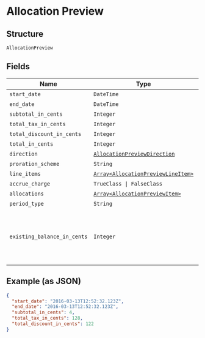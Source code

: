
# Allocation Preview

## Structure

`AllocationPreview`

## Fields

| Name | Type | Tags | Description |
|  --- | --- | --- | --- |
| `start_date` | `DateTime` | Optional | - |
| `end_date` | `DateTime` | Optional | - |
| `subtotal_in_cents` | `Integer` | Optional | - |
| `total_tax_in_cents` | `Integer` | Optional | - |
| `total_discount_in_cents` | `Integer` | Optional | - |
| `total_in_cents` | `Integer` | Optional | - |
| `direction` | [`AllocationPreviewDirection`](../../doc/models/allocation-preview-direction.md) | Optional | - |
| `proration_scheme` | `String` | Optional | - |
| `line_items` | [`Array<AllocationPreviewLineItem>`](../../doc/models/allocation-preview-line-item.md) | Optional | - |
| `accrue_charge` | `TrueClass \| FalseClass` | Optional | - |
| `allocations` | [`Array<AllocationPreviewItem>`](../../doc/models/allocation-preview-item.md) | Optional | - |
| `period_type` | `String` | Optional | - |
| `existing_balance_in_cents` | `Integer` | Optional | An integer representing the amount of the subscription's current balance |

## Example (as JSON)

```json
{
  "start_date": "2016-03-13T12:52:32.123Z",
  "end_date": "2016-03-13T12:52:32.123Z",
  "subtotal_in_cents": 4,
  "total_tax_in_cents": 128,
  "total_discount_in_cents": 122
}
```

